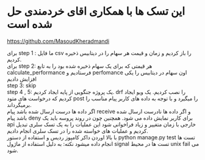 
# این تسک ها با همکاری اقای خردمندی حل شده است
https://github.com/MasoudKheradmandi 


برای step 1 :
ما فایل csv 
را باز کردیم و زمان و قیمت هر سهام را در دیتابیس ذخیره کردیم.
<br>
برای step 2:
هر قیمتی که برای یک سهام ذخیره شده بود را به تابع calculate_performance 
فرستادیم و perfomance 
اون سهام در دیتابیس را یکی افزایش دادیم
<br>
step 3:
skip
<br>
step 4 , 5:
یک پروژه جنگویی از پایه ایجاد کردیم.
drf را نصب کردیم.
یک ویو ایجاد کردیم که درخواست های متود post
را میگیرد و با توجه به داده های کاربر پیام مناسب را برمیگرداند.
<br>
اگر داده ها درست ارسال شده باشد پیام receive
و اگر داده ها نادرست ارسال شده باشد پیام deny 
برای کاربر نمایش داده می شود.
همچنین چون در روند پروسه باید یک api 
خارجی با زمان متغییر و زیاد فراخوانی شود 
این عملیات را به یک تسک سلری تبدیل کردیم و 
عملیات های خواسته شده را در تسک سلری انجام دادیم.
<br>
با بالا اوردن داکر کامپوز ردیس و استفاده از دستور 
python manage.py test
تست ها انجام داده میشود
نکته: به دلیل استفاده از ماژول signal
تست ها در محیط unix
fail می شود.

